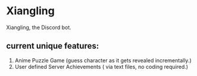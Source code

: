 # Xiangling
Xiangling, the Discord bot.

## current unique features:
1. Anime Puzzle Game (guess character as it gets revealed incrementally.)
2. User defined Server Achievements ( via text files, no coding required.)